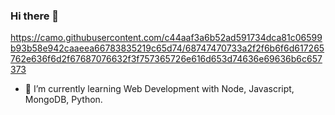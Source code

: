 ### Hi there 👋
https://camo.githubusercontent.com/c44aaf3a6b52ad591734dca81c06599b93b58e942caaeea66783835219c65d74/68747470733a2f2f6b6f6d617265762e636f6d2f67687076632f3f757365726e616d653d74636e69636b6c657373

- 🌱 I’m currently learning Web Development with Node, Javascript, MongoDB, Python.
<!--

Here are some ideas to get you started:

- 🔭 I’m currently working on ...
- 🌱 I’m currently learning ...
- 👯 I’m looking to collaborate on ...
- 🤔 I’m looking for help with ...
- 💬 Ask me about ...
- 📫 How to reach me: ...
- 😄 Pronouns: ...
- ⚡ Fun fact: ...
-->

